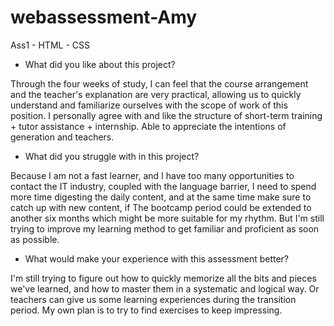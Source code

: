 # webassessment-Amy
Ass1 - HTML - CSS



* What did you like about this project?

Through the four weeks of study, I can feel that the course arrangement and the teacher's explanation are very practical, allowing us to quickly understand and familiarize ourselves with the scope of work of this position. I personally agree with and like the structure of short-term training + tutor assistance + internship. Able to appreciate the intentions of generation and teachers.




* What did you struggle with in this project?

Because I am not a fast learner, and I have too many opportunities to contact the IT industry, coupled with the language barrier, I need to spend more time digesting the daily content, and at the same time make sure to catch up with new content, if The bootcamp period could be extended to another six months which might be more suitable for my rhythm. But I'm still trying to improve my learning method to get familiar and proficient as soon as possible.




* What would make your experience with this assessment better?

I'm still trying to figure out how to quickly memorize all the bits and pieces we've learned, and how to master them in a systematic and logical way. Or teachers can give us some learning experiences during the transition period.  My own plan is to try to find exercises to keep impressing.
